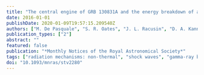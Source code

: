 ```yaml
---
title: "The central engine of GRB 130831A and the energy breakdown of a relativistic explosion"
date: 2016-01-01
publishDate: 2020-01-09T19:57:15.209540Z
authors: ["M. De Pasquale", "S. R. Oates", "J. L. Racusin", "D. A. Kann", "B. Zhang", "A. Pozanenko", "A. A. Volnova", "A. Trotter", "N. Frank", "A. Cucchiara", "E. Troja", "B. Sbarufatti", "N. R. Butler", "S. Schulze", "Z. Cano", "M. J. Page", "A. J. Castro-Tirado", "J. Gorosabel", "A. Lien", "O. Fox", "O. Littlejohns", "J. S. Bloom", "J. X. Prochaska", "J. A. de Diego", "J. Gonzalez", "M. G. Richer", "C. Román-Zúñiga", "A. M. Watson", "N. Gehrels", "H. Moseley", "A. Kutyrev", "S. Zane", "V. Hoette", "R. R. Russell", "V. Rumyantsev", "E. Klunko", "O. Burkhonov", "A. A. Breeveld", "D. E. Reichart", "J. B. Haislip"]
publication_types: ["2"]
abstract: ""
featured: false
publication: "*Monthly Notices of the Royal Astronomical Society*"
tags: ["radiation mechanisms: non-thermal", "shock waves", "gamma-ray burst: general", "gamma-ray burst: individual: GRB 130831A", "stars: magnetars", "Astrophysics - High Energy Astrophysical Phenomena"]
doi: "10.1093/mnras/stv2280"
---
```


